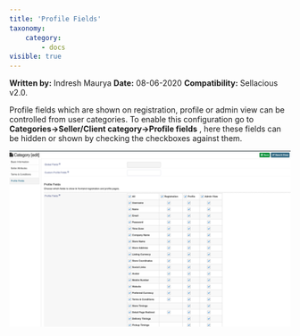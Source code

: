 ```yaml
---
title: 'Profile Fields'
taxonomy:
    category:
        - docs
visible: true
---
```


**Written by:** Indresh Maurya
**Date:** 08-06-2020
**Compatibility:** Sellacious v2.0.

Profile fields which are shown on registration, profile or admin view can be controlled from user categories. To enable this configuration go to **Categories->Seller/Client category->Profile fields** , here these fields can be hidden or shown by checking the checkboxes against them.

![](Screenshot%202020-06-08%20at%209.48.57%20AM.png)